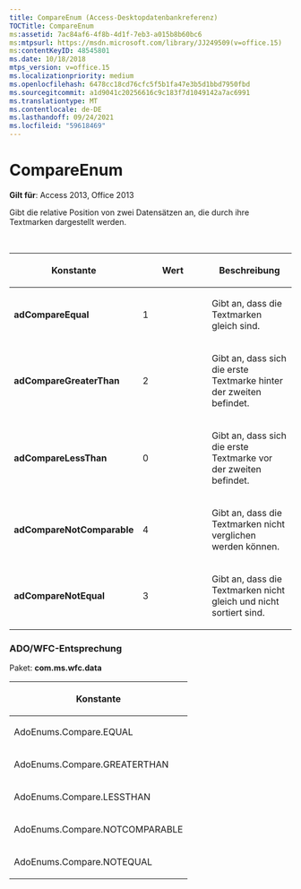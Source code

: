 ```yaml
---
title: CompareEnum (Access-Desktopdatenbankreferenz)
TOCTitle: CompareEnum
ms:assetid: 7ac84af6-4f8b-4d1f-7eb3-a015b8b60bc6
ms:mtpsurl: https://msdn.microsoft.com/library/JJ249509(v=office.15)
ms:contentKeyID: 48545801
ms.date: 10/18/2018
mtps_version: v=office.15
ms.localizationpriority: medium
ms.openlocfilehash: 6478cc18cd76cfc5f5b1fa47e3b5d1bbd7950fbd
ms.sourcegitcommit: a1d9041c20256616c9c183f7d1049142a7ac6991
ms.translationtype: MT
ms.contentlocale: de-DE
ms.lasthandoff: 09/24/2021
ms.locfileid: "59618469"
---
```

# <a name="compareenum"></a>CompareEnum

**Gilt für**: Access 2013, Office 2013

Gibt die relative Position von zwei Datensätzen an, die durch ihre Textmarken dargestellt werden.

<br/>

<table>
<colgroup>
<col style="width: 33%" />
<col style="width: 33%" />
<col style="width: 33%" />
</colgroup>
<thead>
<tr class="header">
<th><p>Konstante</p></th>
<th><p>Wert</p></th>
<th><p>Beschreibung</p></th>
</tr>
</thead>
<tbody>
<tr class="odd">
<td><p><strong>adCompareEqual</strong></p></td>
<td><p>1</p></td>
<td><p>Gibt an, dass die Textmarken gleich sind.</p></td>
</tr>
<tr class="even">
<td><p><strong>adCompareGreaterThan</strong></p></td>
<td><p>2</p></td>
<td><p>Gibt an, dass sich die erste Textmarke hinter der zweiten befindet.</p></td>
</tr>
<tr class="odd">
<td><p><strong>adCompareLessThan</strong></p></td>
<td><p>0</p></td>
<td><p>Gibt an, dass sich die erste Textmarke vor der zweiten befindet.</p></td>
</tr>
<tr class="even">
<td><p><strong>adCompareNotComparable</strong></p></td>
<td><p>4 </p></td>
<td><p>Gibt an, dass die Textmarken nicht verglichen werden können.</p></td>
</tr>
<tr class="odd">
<td><p><strong>adCompareNotEqual</strong></p></td>
<td><p>3</p></td>
<td><p>Gibt an, dass die Textmarken nicht gleich und nicht sortiert sind.</p></td>
</tr>
</tbody>
</table>


### <a name="adowfc-equivalent"></a>ADO/WFC-Entsprechung

Paket: **com.ms.wfc.data**

<table>
<colgroup>
<col style="width: 100%" />
</colgroup>
<thead>
<tr class="header">
<th><p>Konstante</p></th>
</tr>
</thead>
<tbody>
<tr class="odd">
<td><p>AdoEnums.Compare.EQUAL</p></td>
</tr>
<tr class="even">
<td><p>AdoEnums.Compare.GREATERTHAN</p></td>
</tr>
<tr class="odd">
<td><p>AdoEnums.Compare.LESSTHAN</p></td>
</tr>
<tr class="even">
<td><p>AdoEnums.Compare.NOTCOMPARABLE</p></td>
</tr>
<tr class="odd">
<td><p>AdoEnums.Compare.NOTEQUAL</p></td>
</tr>
</tbody>
</table>

